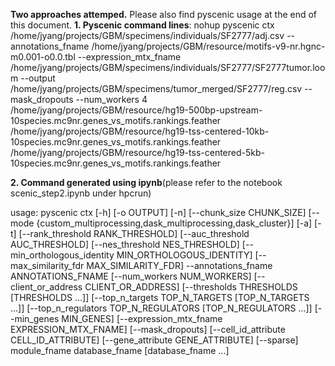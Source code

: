 **Two approaches attemped.** Please also find pyscenic usage at the end of this document.
**1. Pyscenic command lines**:
nohup pyscenic ctx /home/jyang/projects/GBM/specimens/individuals/SF2777/adj.csv --annotations_fname /home/jyang/projects/GBM/resource/motifs-v9-nr.hgnc-m0.001-o0.0.tbl
--expression_mtx_fname /home/jyang/projects/GBM/specimens/individuals/SF2777/SF2777tumor.loom --output /home/jyang/projects/GBM/specimens/tumor_merged/SF2777/reg.csv --mask_dropouts
--num_workers 4 /home/jyang/projects/GBM/resource/hg19-500bp-upstream-10species.mc9nr.genes_vs_motifs.rankings.feather
/home/jyang/projects/GBM/resource/hg19-tss-centered-10kb-10species.mc9nr.genes_vs_motifs.rankings.feather
/home/jyang/projects/GBM/resource/hg19-tss-centered-5kb-10species.mc9nr.genes_vs_motifs.rankings.feather
  

**2. Command generated using ipynb**(please refer to the notebook scenic_step2.ipynb under hpcrun)




usage: pyscenic ctx [-h] [-o OUTPUT] [-n] [--chunk_size CHUNK_SIZE]
                    [--mode {custom_multiprocessing,dask_multiprocessing,dask_cluster}] [-a] [-t]
                    [--rank_threshold RANK_THRESHOLD] [--auc_threshold AUC_THRESHOLD]
                    [--nes_threshold NES_THRESHOLD] [--min_orthologous_identity MIN_ORTHOLOGOUS_IDENTITY]
                    [--max_similarity_fdr MAX_SIMILARITY_FDR] --annotations_fname ANNOTATIONS_FNAME
                    [--num_workers NUM_WORKERS] [--client_or_address CLIENT_OR_ADDRESS]
                    [--thresholds THRESHOLDS [THRESHOLDS ...]]
                    [--top_n_targets TOP_N_TARGETS [TOP_N_TARGETS ...]]
                    [--top_n_regulators TOP_N_REGULATORS [TOP_N_REGULATORS ...]] [--min_genes MIN_GENES]
                    [--expression_mtx_fname EXPRESSION_MTX_FNAME] [--mask_dropouts]
                    [--cell_id_attribute CELL_ID_ATTRIBUTE] [--gene_attribute GENE_ATTRIBUTE] [--sparse]
                    module_fname database_fname [database_fname ...]
